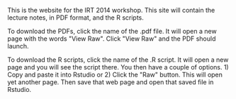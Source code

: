 This is the website for the IRT 2014 workshop. This site will contain the lecture notes, in PDF format, and the R scripts.

To download the PDFs, click the name of the .pdf file. It will open a new page with the words "View Raw". Click "View Raw" and the PDF should launch.

To download the R scripts, click the name of the .R script. It will open a new page and you will see the script there. You then have a couple of options. 1) Copy and paste it into Rstudio or 2) Click the "Raw" button. This will open yet another page. Then save that web page and open that saved file in Rstudio. 
